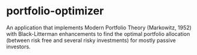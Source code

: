 # portfolio-optimizer
An application that implements Modern Portfolio Theory (Markowitz, 1952) with Black-Litterman enhancements to find the optimal portfolio allocation (between risk free and several risky investments) for mostly passive investors. 
